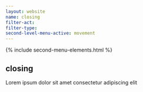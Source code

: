 ```yaml
---
layout: website
name: closing 
filter-act: 
filter-type: 
second-level-menu-active: movement
---
```


{% include second-menu-elements.html %}

<main class="page-content">
  <div class="text-container">
    <h2>closing</h2>
    <p>Lorem ipsum dolor sit amet consectetur adipiscing elit</p>
  </div>
</main>

